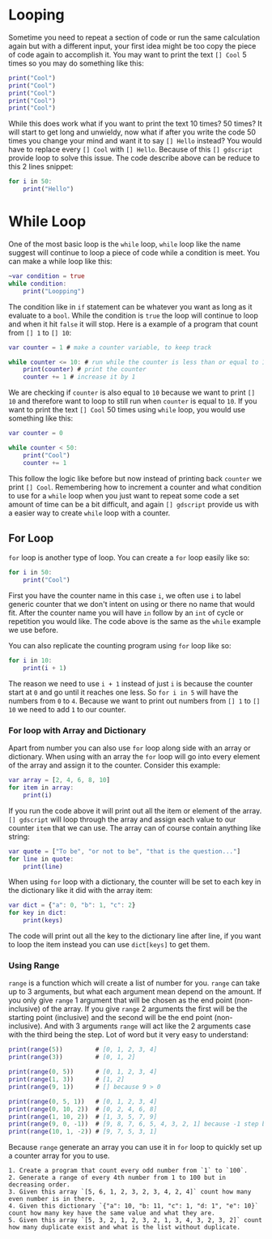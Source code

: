 # Looping

Sometime you need to repeat a section of code or run the same calculation again but with a different input, your first idea might be too copy the piece of code again to accomplish it. You may want to print the text `[] Cool` 5 times so you may do something like this:

```gd
print("Cool")
print("Cool")
print("Cool")
print("Cool")
print("Cool")
```

While this does work what if you want to print the text 10 times? 50 times? It will start to get long and unwieldy, now what if after you write the code 50 times you change your mind and want it to say `[] Hello` instead? You would have to replace every `[] Cool` with `[] Hello`. Because of this `[] gdscript` provide loop to solve this issue. The code describe above can be reduce to this 2 lines snippet:

```gd
for i in 50:
    print("Hello")
```

# While Loop

One of the most basic loop is the `while` loop, `while` loop like the name suggest will continue to loop a piece of code while a condition is meet. You can make a while loop like this:

```gd
~var condition = true
while condition:
    print("Loopping")
```

The condition like in `if` statement can be whatever you want as long as it evaluate to a `bool`. While the condition is `true` the loop will continue to loop and when it hit `false` it will stop. Here is a example of a program that count from `[] 1` to `[] 10`:

```gd
var counter = 1 # make a counter variable, to keep track

while counter <= 10: # run while the counter is less than or equal to 10
    print(counter) # print the counter
    counter += 1 # increase it by 1
```

We are checking if `counter` is also equal to `10` because we want to print `[] 10` and therefore want to loop to still run when `counter` is equal to `10`. If you want to print the text `[] Cool` 50 times using `while` loop, you would use something like this:

```gd
var counter = 0

while counter < 50:
    print("Cool")
    counter += 1
```

This follow the logic like before but now instead of printing back `counter` we print `[] Cool`. Remembering how to increment a counter and what condition to use for a `while` loop when you just want to repeat some code a set amount of time can be a bit difficult, and again `[] gdscript` provide us with a easier way to create `while` loop with a counter.

## For Loop

`for` loop is another type of loop. You can create a `for` loop easily like so:

```gd
for i in 50:
    print("Cool")
```

First you have the counter name in this case `i`, we often use `i` to label generic counter that we don't intent on using or there no name that would fit. After the counter name you will have `in` follow by an `int` of cycle or repetition you would like. The code above is the same as the `while` example we use before.

You can also replicate the counting program using `for` loop like so:

```gd
for i in 10:
    print(i + 1)
```

The reason we need to use `i + 1` instead of just `i` is because the counter start at `0` and go until it reaches one less. So `for i in 5` will have the numbers from `0` to `4`. Because we want to print out numbers from `[] 1` to `[] 10` we need to add `1` to our counter.

### For loop with Array and Dictionary

Apart from number you can also use `for` loop along side with an array or dictionary. When using with an array the `for` loop will go into every element of the array and assign it to the counter. Consider this example:

```gd
var array = [2, 4, 6, 8, 10]
for item in array:
    print(i)
```

If you run the code above it will print out all the item or element of the array. `[] gdscript` will loop through the array and assign each value to our counter `item` that we can use. The array can of course contain anything like string:

```gd
var quote = ["To be", "or not to be", "that is the question..."]
for line in quote:
    print(line)
```

When using `for` loop with a dictionary, the counter will be set to each key in the dictionary like it did with the array item:

```gd
var dict = {"a": 0, "b": 1, "c": 2}
for key in dict:
    print(keys)
```

The code will print out all the key to the dictionary line after line, if you want to loop the item instead you can use `dict[keys]` to get them.

### Using Range

`range` is a function which will create a list of number for you. `range` can take up to 3 arguments, but what each argument mean depend on the amount. If you only give `range` 1 argument that will be chosen as the end point (non-inclusive) of the array. If you give `range` 2 arguments the first will be the starting point (inclusive) and the second will be the end point (non-inclusive). And with 3 arguments `range` will act like the 2 arguments case with the third being the step. Lot of word but it very easy to understand:

```gd
print(range(5))         # [0, 1, 2, 3, 4]
print(range(3))         # [0, 1, 2]

print(range(0, 5))      # [0, 1, 2, 3, 4]
print(range(1, 3))      # [1, 2]
print(range(9, 1))      # [] because 9 > 0

print(range(0, 5, 1))   # [0, 1, 2, 3, 4]
print(range(0, 10, 2))  # [0, 2, 4, 6, 8]
print(range(1, 10, 2))  # [1, 3, 5, 7, 9]
print(range(9, 0, -1))  # [9, 8, 7, 6, 5, 4, 3, 2, 1] because -1 step backward
print(range(10, 1, -2)) # [9, 7, 5, 3, 1]
```

Because `range` generate an array you can use it in `for` loop to quickly set up a counter array for you to use.

```admonish act
1. Create a program that count every odd number from `1` to `100`.
2. Generate a range of every 4th number from 1 to 100 but in decreasing order.
3. Given this array `[5, 6, 1, 2, 3, 2, 3, 4, 2, 4]` count how many even number is in there.
4. Given this dictionary `{"a": 10, "b: 11, "c": 1, "d: 1", "e": 10}` count how many key have the same value and what they are.
5. Given this array `[5, 3, 2, 1, 2, 3, 2, 1, 3, 4, 3, 2, 3, 2]` count how many duplicate exist and what is the list without duplicate.
```
